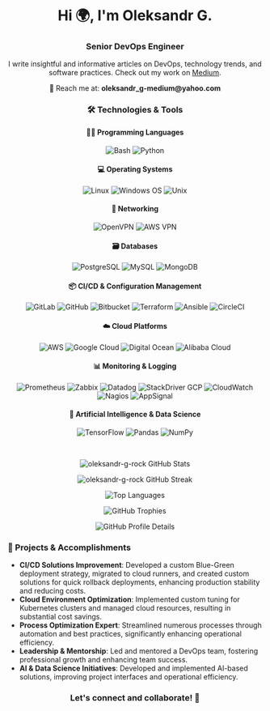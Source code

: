 <h1 align="center">Hi 🌍, I'm Oleksandr G.</h1>
<h3 align="center">Senior DevOps Engineer</h3>

<p align="center">
  I write insightful and informative articles on DevOps, technology trends, and software practices. Check out my work on <a href="https://oleksandrg.medium.com/">Medium</a>.
</p>

<p align="center">
  📧 Reach me at: <strong>oleksandr_g-medium@yahoo.com</strong>
</p>

<h3 align="center">🛠️ Technologies & Tools</h3>

<h4 align="center">👨‍💻 Programming Languages</h4>
<p align="center">
  <img src="https://img.shields.io/badge/-Bash-4EAA25?logo=gnu-bash&logoColor=white" alt="Bash" />
  <img src="https://img.shields.io/badge/-Python-3776AB?logo=python&logoColor=white" alt="Python" />
</p>

<h4 align="center">💻 Operating Systems</h4>
<p align="center">
  <img src="https://img.shields.io/badge/-Linux-FCC624?logo=linux&logoColor=black" alt="Linux" />
  <img src="https://img.shields.io/badge/-Windows-0078D6?logo=windows&logoColor=white" alt="Windows OS" />
  <img src="https://img.shields.io/badge/-Unix-A8B9CC?logo=unix&logoColor=black" alt="Unix" />
</p>

<h4 align="center">🔗 Networking</h4>
<p align="center">
  <img src="https://img.shields.io/badge/-OpenVPN-EA7E20?logo=openvpn&logoColor=white" alt="OpenVPN" />
  <img src="https://img.shields.io/badge/-AWS_VPN-FF9900?logo=amazon-aws&logoColor=white" alt="AWS VPN" />
</p>

<h4 align="center">🗃️ Databases</h4>
<p align="center">
  <img src="https://img.shields.io/badge/-PostgreSQL-336791?logo=postgresql&logoColor=white" alt="PostgreSQL" />
  <img src="https://img.shields.io/badge/-MySQL-4479A1?logo=mysql&logoColor=white" alt="MySQL" />
  <img src="https://img.shields.io/badge/-MongoDB-47A248?logo=mongodb&logoColor=white" alt="MongoDB" />
</p>

<h4 align="center">📦 CI/CD & Configuration Management</h4>
<p align="center">
  <img src="https://img.shields.io/badge/-GitLab-FCA121?logo=gitlab&logoColor=white" alt="GitLab" />
  <img src="https://img.shields.io/badge/-GitHub-181717?logo=github&logoColor=white" alt="GitHub" />
  <img src="https://img.shields.io/badge/-Bitbucket-0052CC?logo=bitbucket&logoColor=white" alt="Bitbucket" />
  <img src="https://img.shields.io/badge/-Terraform-7B42BC?logo=terraform&logoColor=white" alt="Terraform" />
  <img src="https://img.shields.io/badge/-Ansible-EE0000?logo=ansible&logoColor=white" alt="Ansible" />
  <img src="https://img.shields.io/badge/-CircleCI-343434?logo=circleci&logoColor=white" alt="CircleCI" />
</p>

<h4 align="center">☁️ Cloud Platforms</h4>
<p align="center">
  <img src="https://img.shields.io/badge/-AWS-232F3E?logo=amazon-aws&logoColor=white" alt="AWS" />
  <img src="https://img.shields.io/badge/-Google_Cloud-4285F4?logo=google-cloud&logoColor=white" alt="Google Cloud" />
  <img src="https://img.shields.io/badge/-Digital_Ocean-0080FF?logo=digitalocean&logoColor=white" alt="Digital Ocean" />
  <img src="https://img.shields.io/badge/-Alibaba_Cloud-FF6A00?logo=alibaba-cloud&logoColor=white" alt="Alibaba Cloud" />
</p>

<h4 align="center">📊 Monitoring & Logging</h4>
<p align="center">
  <img src="https://img.shields.io/badge/-Prometheus-E6522C?logo=prometheus&logoColor=white" alt="Prometheus" />
  <img src="https://img.shields.io/badge/-Zabbix-3F6844?logo=zabbix&logoColor=white" alt="Zabbix" />
  <img src="https://img.shields.io/badge/-Datadog-632CA6?logo=datadog&logoColor=white" alt="Datadog" />
  <img src="https://img.shields.io/badge/-StackDriver-4285F4?logo=google-cloud&logoColor=white" alt="StackDriver GCP" />
  <img src="https://img.shields.io/badge/-CloudWatch-FF9900?logo=amazon-aws&logoColor=white" alt="CloudWatch" />
  <img src="https://img.shields.io/badge/-Nagios-000000?logo=nagios&logoColor=white" alt="Nagios" />
  <img src="https://img.shields.io/badge/-AppSignal-E9573F?logo=appsignal&logoColor=white" alt="AppSignal" />
</p>

<h4 align="center">🔬 Artificial Intelligence & Data Science</h4>
<p align="center">
  <img src="https://img.shields.io/badge/-TensorFlow-FF6F00?logo=tensorflow&logoColor=white" alt="TensorFlow" />
  <img src="https://img.shields.io/badge/-Pandas-150458?logo=pandas&logoColor=white" alt="Pandas" />
  <img src="https://img.shields.io/badge/-NumPy-013243?logo=numpy&logoColor=white" alt="NumPy" />
</p>


<p align="center">&nbsp;</p>

<p align="center">
  <img src="https://github-readme-stats.vercel.app/api?username=oleksandr-g-rock&show_icons=true&theme=radical" alt="oleksandr-g-rock GitHub Stats" />
</p>

<p align="center">
  <img src="https://github-readme-streak-stats.herokuapp.com/?user=oleksandr-g-rock&theme=dark" alt="oleksandr-g-rock GitHub Streak" />
</p>

<p align="center">
  <img src="https://github-readme-stats.vercel.app/api/top-langs/?username=oleksandr-g-rock&layout=compact&theme=vision-friendly-dark" alt="Top Languages" />
</p>

<p align="center">
  <img src="https://github-profile-trophy.vercel.app/?username=oleksandr-g-rock&theme=algolia" alt="GitHub Trophies" />
</p>

<p align="center">
  <img src="https://github-profile-summary-cards.vercel.app/api/cards/profile-details?username=oleksandr-g-rock&theme=vue" alt="GitHub Profile Details" />
</p>

### 🚀 Projects & Accomplishments
- **CI/CD Solutions Improvement**: Developed a custom Blue-Green deployment strategy, migrated to cloud runners, and created custom solutions for quick rollback deployments, enhancing production stability and reducing costs.
- **Cloud Environment Optimization**: Implemented custom tuning for Kubernetes clusters and managed cloud resources, resulting in substantial cost savings.
- **Process Optimization Expert**: Streamlined numerous processes through automation and best practices, significantly enhancing operational efficiency.
- **Leadership & Mentorship**: Led and mentored a DevOps team, fostering professional growth and enhancing team success.
- **AI & Data Science Initiatives**: Developed and implemented AI-based solutions, improving project interfaces and operational efficiency.

<h3 align="center">Let's connect and collaborate! 🚀</h3>
